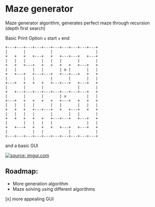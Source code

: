 # Maze generator

Maze generator algorithm, generates perfect maze through recursion (depth first search)

Basic Print Option 
`o` start
`x` end

```
+---+---+---+---+---+---+---+---+---+---+
|       |           |                   |
+   +   +   +---+   +   +---+---+   +---+
|   |   |       |   |   |       |       |
+   +   +---+   +   +   +   +   +---+   +
|   |       |   |       | o |       |   |
+   +---+   +---+---+   +---+---+   +   +
|       |   |       |       |       |   |
+---+   +   +   +   +---+---+   +---+   +
|       |       |               |       |
+   +---+---+---+---+---+---+---+---+   +
|       |       |       | x         |   |
+---+   +   +   +   +   +---+   +   +   +
|   |   |   |       |   |       |   |   |
+   +   +   +---+---+   +   +---+   +   +
|   |   |   |       |       |   |       |
+   +   +   +   +   +---+---+   +---+   +
|       |   |   |   |               |   |
+   +---+   +   +   +   +---+   +---+   +
|           |   |           |           |
+---+---+---+---+---+---+---+---+---+---+

```

and a basic GUI

<a href="https://i.imgur.com/Gr7JpiB.png"><img src="https://i.imgur.com/Gr7JpiB.png" title="source: imgur.com" /></a>


## Roadmap:
- More generation algorithm
- Maze solving using different algorithms


\[x\] more appealing GUI


